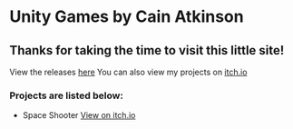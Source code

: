 # Unity Games by Cain Atkinson
## Thanks for taking the time to visit this little site!
View the releases [here](https://github.com/cainy-a/UnityGames/releases)
You can also view my projects on [itch.io](https://yellowsink.itch.io)
### Projects are listed below:
- Space Shooter [View on itch.io](https://yellowsink.itch.io/space-shooter)
